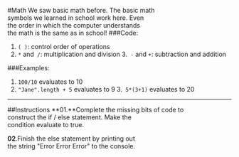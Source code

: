 #Math
We saw basic math before. The basic math  
symbols we learned in school work here. Even   
the order in which the computer understands   
the math is the same as in school!
###Code:

1. `( )`: control order of operations
2. `*` and` /`: multiplication and division
3.` -` and `+`: subtraction and addition

###Examples:
1. `100/10` evaluates to 10
2. `"Jane".length + 5` evaluates to 9
3.` 5*(3+1)` evaluates to 20
***
##Instructions
**01.**Complete the missing bits of code to   
construct the if / else statement. Make the  
condition evaluate to true.

**02**.Finish the else statement by printing out   
the string "Error Error Error" to the console.